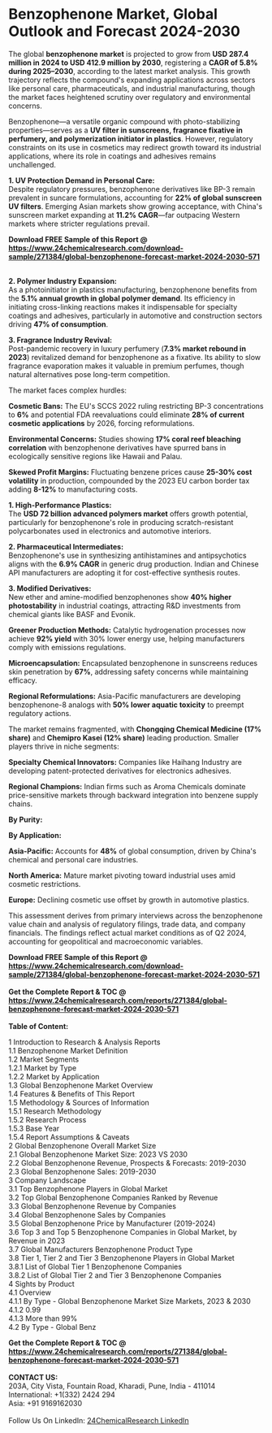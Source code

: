 <h1>Benzophenone Market, Global Outlook and Forecast 2024-2030</h1><p>The global <strong>benzophenone market</strong> is projected to grow from <strong>USD 287.4 million in 2024 to USD 412.9 million by 2030</strong>, registering a <strong>CAGR of 5.8% during 2025–2030</strong>, according to the latest market analysis. This growth trajectory reflects the compound's expanding applications across sectors like personal care, pharmaceuticals, and industrial manufacturing, though the market faces heightened scrutiny over regulatory and environmental concerns.</p><p>Benzophenone—a versatile organic compound with photo-stabilizing properties—serves as a <strong>UV filter in sunscreens, fragrance fixative in perfumery, and polymerization initiator in plastics</strong>. However, regulatory constraints on its use in cosmetics may redirect growth toward its industrial applications, where its role in coatings and adhesives remains unchallenged.</p><p><strong>1. UV Protection Demand in Personal Care:</strong><br>
Despite regulatory pressures, benzophenone derivatives like BP-3 remain prevalent in suncare formulations, accounting for <strong>22% of global sunscreen UV filters</strong>. Emerging Asian markets show growing acceptance, with China's sunscreen market expanding at <strong>11.2% CAGR</strong>—far outpacing Western markets where stricter regulations prevail.</p><div><b>Download FREE Sample of this Report @ 
            <a href="https://www.24chemicalresearch.com/download-sample/271384/global-benzophenone-forecast-market-2024-2030-571">
            https://www.24chemicalresearch.com/download-sample/271384/global-benzophenone-forecast-market-2024-2030-571</a></b></div><br><p><strong>2. Polymer Industry Expansion:</strong><br>
As a photoinitiator in plastics manufacturing, benzophenone benefits from the <strong>5.1% annual growth in global polymer demand</strong>. Its efficiency in initiating cross-linking reactions makes it indispensable for specialty coatings and adhesives, particularly in automotive and construction sectors driving <strong>47% of consumption</strong>.</p><p><strong>3. Fragrance Industry Revival:</strong><br>
Post-pandemic recovery in luxury perfumery (<strong>7.3% market rebound in 2023</strong>) revitalized demand for benzophenone as a fixative. Its ability to slow fragrance evaporation makes it valuable in premium perfumes, though natural alternatives pose long-term competition.</p><p>The market faces complex hurdles:</p><p><strong>Cosmetic Bans:</strong> The EU's SCCS 2022 ruling restricting BP-3 concentrations to <strong>6%</strong> and potential FDA reevaluations could eliminate <strong>28% of current cosmetic applications</strong> by 2026, forcing reformulations.</p><p><strong>Environmental Concerns:</strong> Studies showing <strong>17% coral reef bleaching correlation</strong> with benzophenone derivatives have spurred bans in ecologically sensitive regions like Hawaii and Palau.</p><p><strong>Skewed Profit Margins:</strong> Fluctuating benzene prices cause <strong>25-30% cost volatility</strong> in production, compounded by the 2023 EU carbon border tax adding <strong>8-12%</strong> to manufacturing costs.</p><p><strong>1. High-Performance Plastics:</strong><br>
The <strong>USD 72 billion advanced polymers market</strong> offers growth potential, particularly for benzophenone's role in producing scratch-resistant polycarbonates used in electronics and automotive interiors.</p><p><strong>2. Pharmaceutical Intermediates:</strong><br>
Benzophenone's use in synthesizing antihistamines and antipsychotics aligns with the <strong>6.9% CAGR</strong> in generic drug production. Indian and Chinese API manufacturers are adopting it for cost-effective synthesis routes.</p><p><strong>3. Modified Derivatives:</strong><br>
New ether and amine-modified benzophenones show <strong>40% higher photostability</strong> in industrial coatings, attracting R&amp;D investments from chemical giants like BASF and Evonik.</p><p><strong>Greener Production Methods:</strong> Catalytic hydrogenation processes now achieve <strong>92% yield</strong> with 30% lower energy use, helping manufacturers comply with emissions regulations.</p><p><strong>Microencapsulation:</strong> Encapsulated benzophenone in sunscreens reduces skin penetration by <strong>67%</strong>, addressing safety concerns while maintaining efficacy.</p><p><strong>Regional Reformulations:</strong> Asia-Pacific manufacturers are developing benzophenone-8 analogs with <strong>50% lower aquatic toxicity</strong> to preempt regulatory actions.</p><p>The market remains fragmented, with <strong>Chongqing Chemical Medicine (17% share)</strong> and <strong>Chemipro Kasei (12% share)</strong> leading production. Smaller players thrive in niche segments:</p><p><strong>Specialty Chemical Innovators:</strong> Companies like Haihang Industry are developing patent-protected derivatives for electronics adhesives.</p><p><strong>Regional Champions:</strong> Indian firms such as Aroma Chemicals dominate price-sensitive markets through backward integration into benzene supply chains.</p><p><strong>By Purity:</strong></p><p><strong>By Application:</strong></p><p><strong>Asia-Pacific:</strong> Accounts for <strong>48%</strong> of global consumption, driven by China's chemical and personal care industries.</p><p><strong>North America:</strong> Mature market pivoting toward industrial uses amid cosmetic restrictions.</p><p><strong>Europe:</strong> Declining cosmetic use offset by growth in automotive plastics.</p><p>This assessment derives from primary interviews across the benzophenone value chain and analysis of regulatory filings, trade data, and company financials. The findings reflect actual market conditions as of Q2 2024, accounting for geopolitical and macroeconomic variables.</p><div><b>Download FREE Sample of this Report @ 
            <a href="https://www.24chemicalresearch.com/download-sample/271384/global-benzophenone-forecast-market-2024-2030-571">
            https://www.24chemicalresearch.com/download-sample/271384/global-benzophenone-forecast-market-2024-2030-571</a></b></div><br><div><b>Get the Complete Report & TOC @ 
            <a href="https://www.24chemicalresearch.com/reports/271384/global-benzophenone-forecast-market-2024-2030-571">
            https://www.24chemicalresearch.com/reports/271384/global-benzophenone-forecast-market-2024-2030-571</a></b></div><br>
            <b>Table of Content:</b><p>1 Introduction to Research & Analysis Reports<br />
    1.1 Benzophenone Market Definition<br />
    1.2 Market Segments<br />
        1.2.1 Market by Type<br />
        1.2.2 Market by Application<br />
    1.3 Global Benzophenone Market Overview<br />
    1.4 Features & Benefits of This Report<br />
    1.5 Methodology & Sources of Information<br />
        1.5.1 Research Methodology<br />
        1.5.2 Research Process<br />
        1.5.3 Base Year<br />
        1.5.4 Report Assumptions & Caveats<br />
2 Global Benzophenone Overall Market Size<br />
    2.1 Global Benzophenone Market Size: 2023 VS 2030<br />
    2.2 Global Benzophenone Revenue, Prospects & Forecasts: 2019-2030<br />
    2.3 Global Benzophenone Sales: 2019-2030<br />
3 Company Landscape<br />
    3.1 Top Benzophenone Players in Global Market<br />
    3.2 Top Global Benzophenone Companies Ranked by Revenue<br />
    3.3 Global Benzophenone Revenue by Companies<br />
    3.4 Global Benzophenone Sales by Companies<br />
    3.5 Global Benzophenone Price by Manufacturer (2019-2024)<br />
    3.6 Top 3 and Top 5 Benzophenone Companies in Global Market, by Revenue in 2023<br />
    3.7 Global Manufacturers Benzophenone Product Type<br />
    3.8 Tier 1, Tier 2 and Tier 3 Benzophenone Players in Global Market<br />
        3.8.1 List of Global Tier 1 Benzophenone Companies<br />
        3.8.2 List of Global Tier 2 and Tier 3 Benzophenone Companies<br />
4 Sights by Product<br />
    4.1 Overview<br />
        4.1.1 By Type - Global Benzophenone Market Size Markets, 2023 & 2030<br />
        4.1.2 0.99<br />
        4.1.3 More than 99%<br />
    4.2 By Type - Global Benz</p><div><b>Get the Complete Report & TOC @ 
            <a href="https://www.24chemicalresearch.com/reports/271384/global-benzophenone-forecast-market-2024-2030-571">
            https://www.24chemicalresearch.com/reports/271384/global-benzophenone-forecast-market-2024-2030-571</a></b></div><br><b>CONTACT US:</b><br>
            203A, City Vista, Fountain Road, Kharadi, Pune, India - 411014<br>
            International: +1(332) 2424 294<br>
            Asia: +91 9169162030 <br><br>
            Follow Us On LinkedIn: <a href="https://www.linkedin.com/company/24chemicalresearch/">24ChemicalResearch LinkedIn</a>